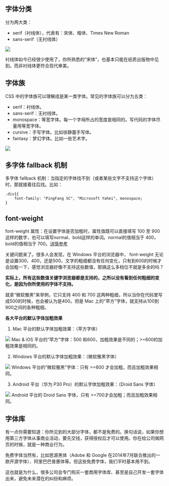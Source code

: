 ## 字体分类
分为两大类：
- serif（衬线体），代表有：宋体、楷体、Times New Roman
- sans-serif（无衬线体）
<img src="./assets/font-family.png">

衬线体如今已经很少使用了，你所熟悉的“宋体”，也基本只能在纸质出版物中见到。而非衬线体更符合现代审美。

## 字体族
CSS 中的字体族可以理解成是某一类字体。常见的字体族可以分为五类：

- serif：衬线体。
- sans-serif：无衬线体。
- monospace：等宽字体。每一个字母所占的宽度是相同的。写代码的字体尽量用等宽字体。
- cursive：手写字体。比如徐静蕾手写体。
- fantasy：梦幻字体。比如一些艺术字。
<img src="./assets/font-group.png">

## 多字体 fallback 机制
多字体 fallback 机制：当指定的字体找不到（或者某些文字不支持这个字体）时，那就接着往后找。比如：
```
.div1{
    font-family: "PingFang SC", "Microsoft Yahei", monospace;
}
```

## font-weight
font-weight 属性：在设置字体是否加粗时，属性值既可以直接填写 100 至 900 这样的数字，也可以填写normal、bold这样的单词。normal的值相当于 400，bold的值相当于 700。[详情参考](https://www.w3.org/TR/css-fonts-3/#font-weight-prop)

关键问题来了。很多人会发现，在 Windows 平台的浏览器中， font-weight 无论是设置300、400，还是500，文字的粗细都没有任何变化，只有到600的时候才会加粗一下，感觉浏览器好像不支持这些数值，那搞这么多档位不就是多余的吗？

**实际上，所有这些数值关键字浏览器都是支持的，之所以没有看到任何粗细的变化，是因为你所使用的字体不支持。**

就拿“微软雅黑”来举例，它只支持 400 和 700 这两种粗细，所以当你在代码里写成500的时候，也会被认为是400。但是 Mac 上的“苹方”字体，就支持从100到900之间的各种粗细。

**各大平台的默认字体加粗效果**
1. Mac 平台的默认字体加粗效果：（苹方字体）
<img src="./assets/pingfang.png">
Mac & iOS 平台的“苹方”字体：500 和600，加粗效果是不同的；>=600的加粗效果是相同的。

2. Windows 平台的默认字体加粗效果：（微软雅黑字体）
<img src="./assets/Microsoft-Yahei.png">
Windows 平台的“微软雅黑”字体：只有 >=600 才会加粗，而且加粗效果相同。

3. Android 平台（华为 P30 Pro）的默认字体加粗效果：（Droid Sans 字体）
<img src="./assets/Droid-Sans.png">
Android 平台的 Droid Sans 字体，只有 >=700才会加粗；而且加粗效果相同。

## 字体库
有一点你需要知道：你所见到的大部分字体，都不是免费的。换句话说，如果你想用第三方字体从事商业活动，要先交钱，获得授权后才可以使用。你在给公司做网页的时候，就是一种商业行为。

免费字体当然有，比如思源黑体（Adobe 和 Google 在2014年7月联合推出的一款开源字体）、阿里巴巴普惠体等。但这些免费字体，我们平时基本用不到。

这也就是为什么，很多公司会专门购买一套商用字体库、甚至是自己开发一套字体出来，避免未来潜在的纠纷和麻烦。






